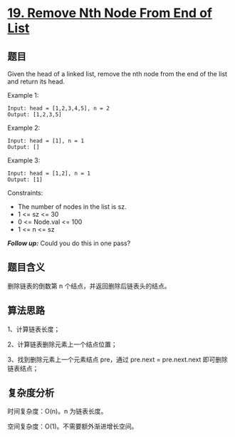 # [19. Remove Nth Node From End of List](https://leetcode.com/problems/remove-nth-node-from-end-of-list/)

## 题目

Given the head of a linked list, remove the nth node from the end of the list and return its head.

Example 1:
```
Input: head = [1,2,3,4,5], n = 2
Output: [1,2,3,5]
```

Example 2:
```
Input: head = [1], n = 1
Output: []
```

Example 3:
```
Input: head = [1,2], n = 1
Output: [1]
```

Constraints:
- The number of nodes in the list is sz.
- 1 <= sz <= 30
- 0 <= Node.val <= 100
- 1 <= n <= sz

***Follow up:*** Could you do this in one pass?

## 题目含义

删除链表的倒数第 n 个结点，并返回删除后链表头的结点。

## 算法思路

1、计算链表长度；

2、计算链表删除元素上一个结点位置；

3、找到删除元素上一个元素结点 pre，通过 pre.next = pre.next.next 即可删除链表结点；

## 复杂度分析

时间复杂度：O(n)。n 为链表长度。

空间复杂度：O(1)。不需要额外渐进增长空间。
